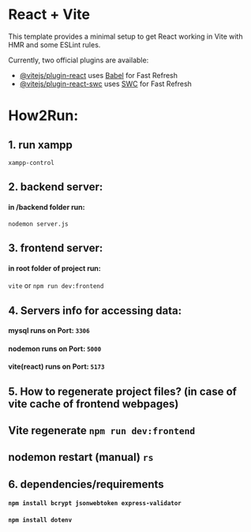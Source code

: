 # React + Vite

This template provides a minimal setup to get React working in Vite with HMR and some ESLint rules.

Currently, two official plugins are available:

- [@vitejs/plugin-react](https://github.com/vitejs/vite-plugin-react/blob/main/packages/plugin-react/README.md) uses [Babel](https://babeljs.io/) for Fast Refresh
- [@vitejs/plugin-react-swc](https://github.com/vitejs/vite-plugin-react-swc) uses [SWC](https://swc.rs/) for Fast Refresh

# How2Run:

## 1. run xampp

``xampp-control``

## 2. backend server:

#### in /backend folder run:

``nodemon server.js``


## 3. frontend server:

#### in root folder of project run:

``vite`` or ``npm run dev:frontend``

## 4. Servers info for accessing data:

#### mysql runs on Port: ``3306``
#### nodemon runs on Port: ``5000``
#### vite(react) runs on Port: ``5173``

## 5. How to regenerate project files? (in case of vite cache of frontend webpages)

##  Vite regenerate ``npm run dev:frontend``
##  nodemon restart (manual) ``rs``


## 6. dependencies/requirements

#### ``npm install bcrypt jsonwebtoken express-validator``
#### ``npm install dotenv``

[//]: # (## running both servers &#40;frontend + backend&#41;:)

[//]: # ()
[//]: # (``add how2 and fix package.json``)